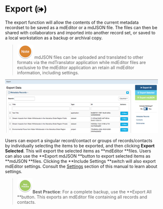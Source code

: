 # Export \(![](/assets/symbol_sign-out_16.png)\)

The export function will allow the contents of the current metadata recordset to be saved as a mdEditor or a mdJSON file. The files can then be shared with collaborators and imported into another record set, or saved to a local workstation as a backup or archival copy.

> ![](/assets/NoteSmall.png) mdJSON files can be uploaded and translated to other formats via the mdTranslator application while mdEditor files are exclusive to the mdEditor application an retain all mdEditor information, including settings.

![](/assets/export_window.png)

Users can export a singular record/contact or groups of records/contacts by individually selecting the items to be exported, and then clicking **Export Selected**. This will export the selected items as **mdEditor **files. Users can also use the **Export mdJSON **button to export selected items as **mdJSON **files. Clicking the **Include Settings **switch will also export mdEditor settings. Consult the [Settings](/settings.md) section of this manual to learn about settings.

> ![](/assets/BestPracticeSmall.png)**Best Practice**: For a complete backup, use the **Export All **button. This exports an mdEditor file containing all records and contacts.



